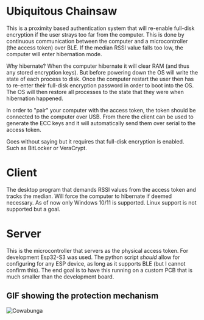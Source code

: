 # Ubiquitous Chainsaw
This is a proximity based authentication system that will re-enable full-disk encryption if the user strays too far from the computer.
This is done by continuous communication between the computer and a microcontroller (the access token) over BLE. 
If the median RSSI value falls too low, the computer will enter hibernation mode. 

Why hibernate?
When the computer hibernate it will clear RAM (and thus any stored encryption keys). But before powering down the OS will write the state of each process to disk.
Once the computer restart the user then has to re-enter their full-disk encryption password in order to boot into the OS.
The OS will then restore all processes to the state that they were when hibernation happened.

In order to "pair" your computer with the access token, the token should be connected to the computer over USB.
From there the client can be used to generate the ECC keys and it will automatically send them over serial to the access token.

Goes without saying but it requires that full-disk encryption is enabled. Such as BitLocker or VeraCrypt.

# Client
The desktop program that demands RSSI values from the access token and tracks the median. Will force the computer to hibernate if deemed necessary. 
As of now only Windows 10/11 is supported. Linux support is not supported but a goal.
# Server
This is the microcontroller that servers as the physical access token. For development Esp32-S3 was used.
The python script *should* allow for configuring for any ESP device, as long as it supports BLE (but I cannot confirm this).
The end goal is to have this running on a custom PCB that is much smaller than the development board.

## GIF showing the protection mechanism
![Cowabunga](cowabunga.gif)
